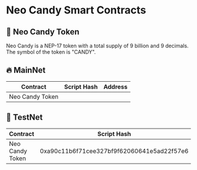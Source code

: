 # Neo Candy Smart Contracts

## 🍬 Neo Candy Token
Neo Candy is a NEP-17 token with a total supply of 9 billion and 9 decimals. The symbol of the token is "CANDY".

## 🔥 MainNet
| Contract        | Script Hash | Address |
|-----------------|-------------|---------|
|Neo Candy Token |             |         |

## 🧪 TestNet

| Contract        | Script Hash | Address | Monitor
|-----------------|-------------|---------|---------|
|Neo Candy Token | 0xa90c11b6f71cee327bf9f62060641e5ad22f57e6            |Nguu3iqurqPAWa5NabmQmGGZGu2XHqm2wj         | [Neotube](https://neo3.testnet.neotube.io/tokens/nep17/0xa90c11b6f71cee327bf9f62060641e5ad22f57e6)|


